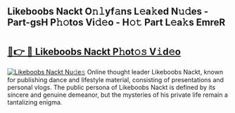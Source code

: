 ## Likeboobs Nackt O𝚗𝚕yf𝚊ns L𝚎a𝚔ed N𝚞𝚍es - Part-gsH P𝚑𝚘tos Vi𝚍𝚎o - H𝚘𝚝 Part L𝚎a𝚔s EmreR

# <h2><a href="http://kf8g94.oniu.top/?m=Likeboobs+Nackt">🔗👉 🔴 Likeboobs Nackt P𝚑ot𝚘𝚜 V𝚒d𝚎o</a></h2>

[![Likeboobs Nackt Nu𝚍e𝚜](https://i.imgur.com/0qMVB7G.gif)](http://kf8g94.oniu.top/?m=Likeboobs+Nackt)
Online thought leader Likeboobs Nackt, known for publishing dance and lifestyle material, consisting of presentations and personal vlogs. The public persona of Likeboobs Nackt is defined by its sincere and genuine demeanor, but the mysteries of his private life remain a tantalizing enigma.  

